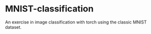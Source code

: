 # MNIST-classification

An exercise in image classification with torch using the classic MNIST dataset.